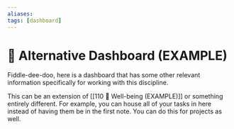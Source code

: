 ```yaml
---
aliases: 
tags: [dashboard]
---
```

# 🎨 Alternative Dashboard (EXAMPLE)
Fiddle-dee-doo, here is a dashboard that has some other relevant information specifically for working with this discipline.

This can be an extension of [[110 🎀 Well-being (EXAMPLE)]] or something entirely different. For example, you can house all of your tasks in here instead of having them be in the first note. You can do this for projects as well.